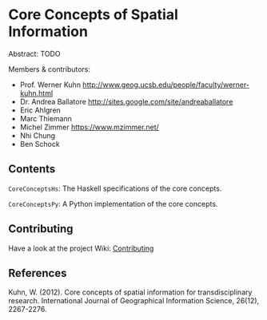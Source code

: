 Core Concepts of Spatial Information
=============================================

Abstract: TODO

Members & contributors:

* Prof. Werner Kuhn  <http://www.geog.ucsb.edu/people/faculty/werner-kuhn.html>
* Dr. Andrea Ballatore  <http://sites.google.com/site/andreaballatore>
* Eric Ahlgren
* Marc Thiemann
* Michel Zimmer <https://www.mzimmer.net/>
* Nhi Chung
* Ben Schock

Contents
----------------------

`CoreConceptsHs`: The Haskell specifications of the core concepts.

`CoreConceptsPy`: A Python implementation of the core concepts.

Contributing
----------------------
Have a look at the project Wiki: [Contributing](https://github.com/michel-zimmer/ConceptsOfSpatialInformation/wiki/Contributing)


References
----------------------

Kuhn, W. (2012). Core concepts of spatial information for transdisciplinary research. International Journal of Geographical Information Science, 26(12), 2267-2276.
